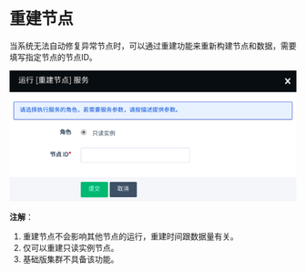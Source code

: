 ---
---

# 重建节点

当系统无法自动修复异常节点时，可以通过重建功能来重新构建节点和数据，需要填写指定节点的节点ID。

![重建节点](../_images/rebuild_node.png)

**注解**：

1. 重建节点不会影响其他节点的运行，重建时间跟数据量有关。
2. 仅可以重建只读实例节点。
3. 基础版集群不具备该功能。